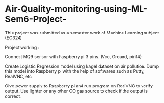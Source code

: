 # Air-Quality-monitoring-using-ML-Sem6-Project-

This project was submitted as a semester work of Machine Learning subject (EC324)

Project working : 

Connect MQ9 sensor with Raspberry pi 3 pins. (Vcc, Ground, pin14)

Create Logistic Regression model using kagel dataset on air pollution. Dump this model into Raspberry pi with the help of softwares such as Putty, RealVNC, etc

Give power supply to Raspberry pi and run program on RealVNC to verify output. Use lighter or any other CO gas source to check if the output is correct.

